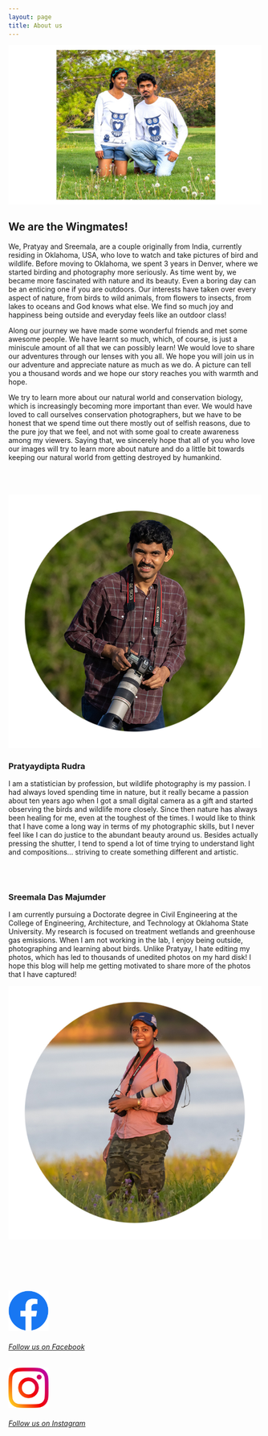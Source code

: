 ```yaml
---
layout: page
title: About us
---
```


![](/assets/img/DP/owlshirt.jpg)

## We are the Wingmates!

We, Pratyay and Sreemala, are a couple originally from India, currently residing in Oklahoma, USA, who love to watch and take pictures of bird and wildlife. Before moving to Oklahoma, we spent 3 years in Denver, where we started birding and photography more seriously. As time went by, we became more fascinated with nature and its beauty. Even a boring day can be an enticing one if you are outdoors. Our interests have taken over every aspect of nature, from birds to wild animals, from flowers to insects, from lakes to oceans and God knows what else. We find so much joy and happiness being outside and everyday feels like an outdoor class! 

Along our journey we have made some wonderful friends and met some awesome people. We have learnt so much, which, of course, is just a miniscule amount of all that we can possibly learn! We would love to share our adventures through our lenses with you all. We hope you will join us in our adventure and appreciate nature as much as we do. A picture can tell you a thousand words and we hope our story reaches you with warmth and hope. 

We try to learn more about our natural world and conservation biology, which is increasingly becoming more important than ever. We would have loved to call ourselves conservation photographers, but we have to be honest that we spend time out there mostly out of selfish reasons, due to the pure joy that we feel, and not with some goal to create awareness among my viewers. Saying that, we sincerely hope that all of you who love our images will try to learn more about nature and do a little bit towards keeping our natural world from getting destroyed by humankind. 

<br>
<br>

<div class="container">
<div class="row">&nbsp;</div>
<div class="row">
	<div class="col-md-4">
		<img src="/assets/img/DP/PDR.jpg" class="img-responsive" alt="Pratyaydipta Rudra"/>
	</div>
	<div class="col-md-8">
	<h3>Pratyaydipta Rudra</h3>
		<p> 
			I am a statistician by profession, but wildlife photography is my passion. I had always loved spending time in nature, but it really became a passion about ten years ago when I got a small digital camera as a gift and started observing the birds and wildlife more closely. Since then nature has always been healing for me, even at the toughest of the times. I would like to think that I have come a long way in terms of my photographic skills, but I never feel like I can do justice to the abundant beauty around us. Besides actually pressing the shutter, I tend to spend a lot of time trying to understand light and compositions… striving to create something different and artistic. 
		</p>
	</div>
</div>


<br>
	
<div class="container">
<div class="row">&nbsp;</div>
<div class="row">
	<div class="col-md-8">
	<h3>Sreemala Das Majumder</h3>
		<p> 
			I am currently pursuing a Doctorate degree in Civil Engineering at the College of Engineering, Architecture, and Technology at Oklahoma State University. My research is focused on treatment wetlands and greenhouse gas emissions. When I am not working in the lab, I enjoy being outside, photographing and learning about birds. Unlike Pratyay, I hate editing my photos, which has led to thousands of unedited photos on my hard disk! I hope this blog will help me getting motivated to share more of the photos that I have captured!
		</p>
	</div>
	<div class="col-md-4">
		<img src="/assets/img/DP/SDM_DP.jpg" class="img-responsive" alt="Sreemala Das Majumder"/>
	</div>
	
</div>	

	
<br>
<br>
<br>
<br>
	
	
<div class="container">
<div class="row">&nbsp;</div>
<div class="row">
	<div class="col-md-3">
		<p><a href="https://www.facebook.com/thewingmates" target="_blank"> <img src="/assets/img/Logos/fblogo.png" alt="fblogo" width="80"> <h6>Follow us on Facebook</h6>
		</a></p>
	</div>
	<div class="col-md-1">
		<p></p>
	</div>
	<div class="col-md-3">
		<p><a href="https://www.facebook.com/thewingmates" target="_blank"> <img src="/assets/img/Logos/instalogo.png" alt="instalogo" width="80"> <h6>Follow us on Instagram</h6>
		</a></p>
	</div>
</div>
		

	
	
	
	
